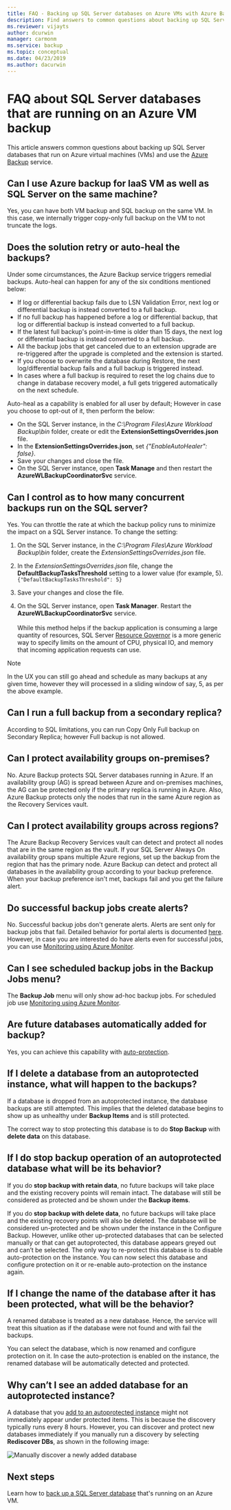 ```yaml
---
title: FAQ - Backing up SQL Server databases on Azure VMs with Azure Backup
description: Find answers to common questions about backing up SQL Server databases on Azure VMs with Azure Backup.
ms.reviewer: vijayts
author: dcurwin
manager: carmonm
ms.service: backup
ms.topic: conceptual
ms.date: 04/23/2019
ms.author: dacurwin
---
```

# FAQ about SQL Server databases that are running on an Azure VM backup

This article answers common questions about backing up SQL Server databases that run on Azure virtual machines (VMs) and use the [Azure Backup](backup-overview.md) service.

## Can I use Azure backup for IaaS VM as well as SQL Server on the same machine?

Yes, you can have both VM backup and SQL backup on the same VM. In this case, we internally trigger copy-only full backup on the VM to not truncate the logs.

## Does the solution retry or auto-heal the backups?

Under some circumstances, the Azure Backup service triggers remedial backups. Auto-heal can happen for any of the six conditions mentioned below:

- If log or differential backup fails due to LSN Validation Error, next log or differential backup is instead converted to a full backup.
- If no full backup has happened before a log or differential backup, that log or differential backup is instead converted to a full backup.
- If the latest full backup's point-in-time is older than 15 days, the next log or differential backup is instead converted to a full backup.
- All the backup jobs that get canceled due to an extension upgrade are re-triggered after the upgrade is completed and the extension is started.
- If you choose to overwrite the database during Restore, the next log/differential backup fails and a full backup is triggered instead.
- In cases where a full backup is required to reset the log chains due to change in database recovery model, a full gets triggered automatically on the next schedule.

Auto-heal as a capability is enabled for all user by default; However in case you choose to opt-out of it, then perform the below:

- On the SQL Server instance, in the *C:\Program Files\Azure Workload Backup\bin* folder, create or edit the **ExtensionSettingsOverrides.json** file.
- In the **ExtensionSettingsOverrides.json**, set *{"EnableAutoHealer": false}*.
- Save your changes and close the file.
- On the SQL Server instance, open **Task Manage** and then restart the **AzureWLBackupCoordinatorSvc** service.

## Can I control as to how many concurrent backups run on the SQL server?

Yes. You can throttle the rate at which the backup policy runs to minimize the impact on a SQL Server instance. To change the setting:

1. On the SQL Server instance, in the *C:\Program Files\Azure Workload Backup\bin* folder, create the *ExtensionSettingsOverrides.json* file.
2. In the *ExtensionSettingsOverrides.json* file, change the **DefaultBackupTasksThreshold** setting to a lower value (for example, 5). <br>
  `{"DefaultBackupTasksThreshold": 5}`

3. Save your changes and close the file.
4. On the SQL Server instance, open **Task Manager**. Restart the **AzureWLBackupCoordinatorSvc** service.<br/> <br/>
 While this method helps if the backup application is consuming a large quantity of resources, SQL Server [Resource Governor](https://docs.microsoft.com/sql/relational-databases/resource-governor/resource-governor?view=sql-server-2017) is a more generic way to specify limits on the amount of CPU, physical IO, and memory that incoming application requests can use.

> [!NOTE]
> In the UX you can still go ahead and schedule as many backups at any given time, however they will processed in a sliding window of say, 5, as per the above example.

## Can I run a full backup from a secondary replica?

According to SQL limitations, you can run Copy Only Full backup on Secondary Replica; however Full backup is not allowed.

## Can I protect availability groups on-premises?

No. Azure Backup protects SQL Server databases running in Azure. If an availability group (AG) is spread between Azure and on-premises machines, the AG can be protected only if the primary replica is running in Azure. Also, Azure Backup protects only the nodes that run in the same Azure region as the Recovery Services vault.

## Can I protect availability groups across regions?

The Azure Backup Recovery Services vault can detect and protect all nodes that are in the same region as the vault. If your SQL Server Always On availability group spans multiple Azure regions, set up the backup from the region that has the primary node. Azure Backup can detect and protect all databases in the availability group according to your backup preference. When your backup preference isn't met, backups fail and you get the failure alert.

## Do successful backup jobs create alerts?

No. Successful backup jobs don't generate alerts. Alerts are sent only for backup jobs that fail. Detailed behavior for portal alerts is documented [here](backup-azure-monitoring-built-in-monitor.md). However, in case you are interested do have alerts even for successful jobs, you can use [Monitoring using Azure Monitor](backup-azure-monitoring-use-azuremonitor.md).

## Can I see scheduled backup jobs in the Backup Jobs menu?

The **Backup Job** menu will only show ad-hoc backup jobs. For scheduled job use [Monitoring using Azure Monitor](backup-azure-monitoring-use-azuremonitor.md).

## Are future databases automatically added for backup?

Yes, you can achieve this capability with [auto-protection](backup-sql-server-database-azure-vms.md#enable-auto-protection).  

## If I delete a database from an autoprotected instance, what will happen to the backups?

If a database is dropped from an autoprotected instance, the database backups are still attempted. This implies that the deleted database begins to show up as unhealthy under **Backup Items** and is still protected.

The correct way to stop protecting this database is to do **Stop Backup** with **delete data** on this database.  

## If I do stop backup operation of an autoprotected database what will be its behavior?

If you do **stop backup with retain data**, no future backups will take place and the existing recovery points will remain intact. The database will still be considered as protected and be shown under the **Backup items**.

If you do **stop backup with delete data**, no future backups will take place and the existing recovery points will also be deleted. The database will be considered un-protected and be shown under the instance in the Configure Backup. However, unlike other up-protected databases that can be selected manually or that can get autoprotected, this database appears greyed out and can’t be selected. The only way to re-protect this database is to disable auto-protection on the instance. You can now select this database and configure protection on it or re-enable auto-protection on the instance again.

## If I change the name of the database after it has been protected, what will be the behavior?

A renamed database is treated as a new database. Hence, the service will treat this situation as if the database were not found and with fail the backups.

You can select the database, which is now renamed and configure protection on it. In case the auto-protection is enabled on the instance, the renamed database will be automatically detected and protected.

## Why can’t I see an added database for an autoprotected instance?

A database that you [add to an autoprotected instance](backup-sql-server-database-azure-vms.md#enable-auto-protection) might not immediately appear under protected items. This is because the discovery typically runs every 8 hours. However, you can discover and protect new databases immediately if you manually run a discovery by selecting **Rediscover DBs**, as shown in the following image:

  ![Manually discover a newly added database](./media/backup-azure-sql-database/view-newly-added-database.png)

## Next steps

Learn how to [back up a SQL Server database](backup-azure-sql-database.md) that's running on an Azure VM.
